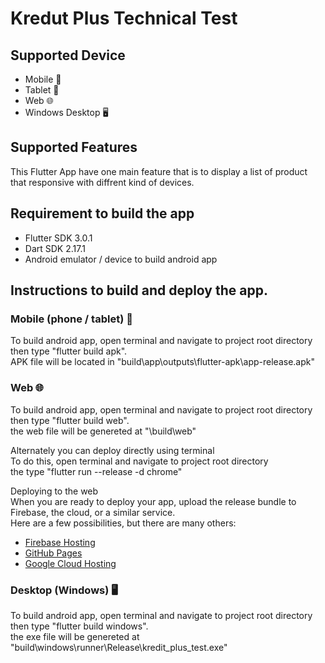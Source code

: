 # Kredut Plus Technical Test


## Supported Device
- Mobile :iphone:	
- Tablet :iphone:	
- Web :globe_with_meridians:
- Windows Desktop :desktop_computer:

## Supported Features
This Flutter App have one main feature that is to display a list of product
that responsive with diffrent kind of devices.

## Requirement to build the app
- Flutter SDK 3.0.1
- Dart SDK 2.17.1
- Android emulator / device to build android app

## Instructions to build and deploy the app.
### Mobile (phone / tablet) :iphone:	
To build android app, open terminal and navigate to project root directory <br/>
then type "flutter build apk". <br/>
APK file will be located in "build\app\outputs\flutter-apk\app-release.apk"

### Web :globe_with_meridians:
To build android app, open terminal and navigate to project root directory <br/>
then type "flutter build web". <br/>
the web file will be genereted at "\build\web"

Alternately you can deploy directly using terminal <br/>
To do this, open terminal and navigate to project root directory <br/>
the type "flutter run --release -d chrome"

Deploying to the web <br/>
When you are ready to deploy your app, upload the release bundle to Firebase, the cloud, or a similar service. <br/>
Here are a few possibilities, but there are many others:
- [Firebase Hosting](https://firebase.google.com/docs/hosting)
- [GitHub Pages](https://pages.github.com/)
- [Google Cloud Hosting](https://cloud.google.com/solutions/web-hosting)

### Desktop (Windows) :desktop_computer:
To build android app, open terminal and navigate to project root directory <br/>
then type "flutter build windows". <br/>
the exe file will be genereted at "build\windows\runner\Release\kredit_plus_test.exe"
